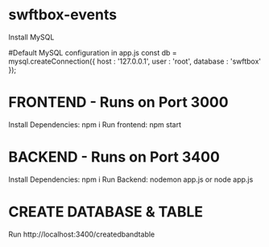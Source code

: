 # swftbox-events

Install MySQL

#Default MySQL configuration in app.js
const db = mysql.createConnection({
    host     : '127.0.0.1',
    user     : 'root',
    database : 'swftbox'
});


# FRONTEND - Runs on Port 3000

Install Dependencies: npm i
Run frontend: npm start               

# BACKEND - Runs on Port 3400

Install Dependencies: npm i
Run Backend: nodemon app.js or node app.js 

# CREATE DATABASE & TABLE
Run http://localhost:3400/createdbandtable

